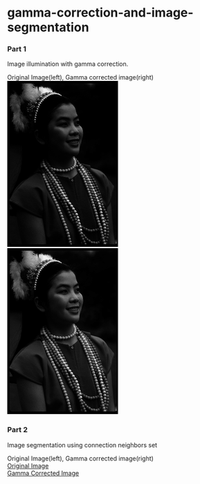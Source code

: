 # gamma-correction-and-image-segmentation
### Part 1
Image illumination with gamma correction.


Original Image(left), Gamma corrected image(right)    
![Original Image](/gamma/gamma%20results/gamma_image.png)
![Gamma Corrected Image](/gamma/gamma%20results/gamma_correction.png)
### Part 2
Image segmentation using connection neighbors set  

Original Image(left), Gamma corrected image(right)    
[Original Image](https://drive.google.com/open?id=1LNhlfUa3XZYeaVOPsuwKq76MGP76Jxrr)  
[Gamma Corrected Image](https://drive.google.com/open?id=1UCQc092R55OJT_Grrm5AU4Z9yBLsgaWY)
